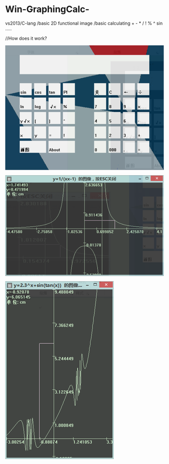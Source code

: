 Win-GraphingCalc-
=================

vs2013/C-lang /basic 2D functional image /basic calculating + - * / ! % ^ sin .....

//How does it work?



![image](https://github.com/Envl/Win-GraphingCalc-/blob/Yao/image4.png)

![image](https://github.com/Envl/Win-GraphingCalc-/blob/b756da74a69eaf1fd909e3b3d796e475110753bb/image5.png)

![image](https://github.com/Envl/Win-GraphingCalc-/blob/b756da74a69eaf1fd909e3b3d796e475110753bb/image6.png)
